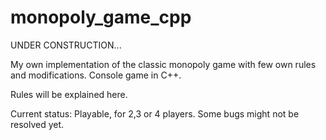 # monopoly_game_cpp

UNDER CONSTRUCTION...

My own implementation of the classic monopoly game with few own rules and modifications.
Console game in C++.

Rules will be explained here.

Current status: Playable, for 2,3 or 4 players. Some bugs might not be resolved yet.
